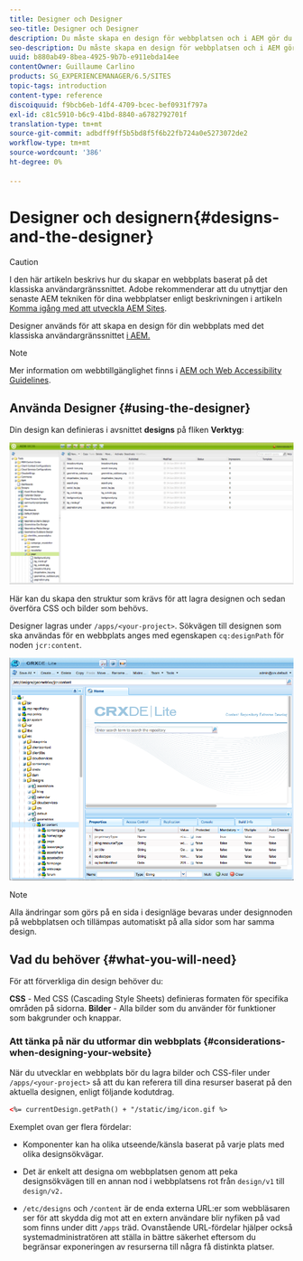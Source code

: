 ```yaml
---
title: Designer och Designer
seo-title: Designer och Designer
description: Du måste skapa en design för webbplatsen och i AEM gör du det med hjälp av Designer
seo-description: Du måste skapa en design för webbplatsen och i AEM gör du det med hjälp av Designer
uuid: b880ab49-8bea-4925-9b7b-e911ebda14ee
contentOwner: Guillaume Carlino
products: SG_EXPERIENCEMANAGER/6.5/SITES
topic-tags: introduction
content-type: reference
discoiquuid: f9bcb6eb-1df4-4709-bcec-bef0931f797a
exl-id: c81c5910-b6c9-41bd-8840-a6782792701f
translation-type: tm+mt
source-git-commit: adbdff9ff5b5bd8f5f6b22fb724a0e5273072de2
workflow-type: tm+mt
source-wordcount: '386'
ht-degree: 0%

---
```


# Designer och designern{#designs-and-the-designer}

>[!CAUTION]
>
>I den här artikeln beskrivs hur du skapar en webbplats baserat på det klassiska användargränssnittet. Adobe rekommenderar att du utnyttjar den senaste AEM tekniken för dina webbplatser enligt beskrivningen i artikeln [Komma igång med att utveckla AEM Sites](/help/sites-developing/getting-started.md).

Designer används för att skapa en design för din webbplats med det klassiska användargränssnittet [i AEM.](/help/release-notes/touch-ui-features-status.md)

>[!NOTE]
>
>Mer information om webbtillgänglighet finns i [AEM och Web Accessibility Guidelines](/help/managing/web-accessibility.md).

## Använda Designer {#using-the-designer}

Din design kan definieras i avsnittet **designs** på fliken **Verktyg**:

![screen_shot_2012-02-01at30237pm](assets/screen_shot_2012-02-01at30237pm.png)

Här kan du skapa den struktur som krävs för att lagra designen och sedan överföra CSS och bilder som behövs.

Designer lagras under `/apps/<your-project>`. Sökvägen till designen som ska användas för en webbplats anges med egenskapen `cq:designPath` för noden `jcr:content`.

![chlimage_1-74](assets/chlimage_1-74a.png)

>[!NOTE]
>
>Alla ändringar som görs på en sida i designläge bevaras under designnoden på webbplatsen och tillämpas automatiskt på alla sidor som har samma design.

## Vad du behöver {#what-you-will-need}

För att förverkliga din design behöver du:

**CSS**  - Med CSS (Cascading Style Sheets) definieras formaten för specifika områden på sidorna.
**Bilder**  - Alla bilder som du använder för funktioner som bakgrunder och knappar.

### Att tänka på när du utformar din webbplats {#considerations-when-designing-your-website}

När du utvecklar en webbplats bör du lagra bilder och CSS-filer under `/apps/<your-project>` så att du kan referera till dina resurser baserat på den aktuella designen, enligt följande kodutdrag.

```xml
<%= currentDesign.getPath() + "/static/img/icon.gif %>
```

Exemplet ovan ger flera fördelar:

* Komponenter kan ha olika utseende/känsla baserat på varje plats med olika designsökvägar.
* Det är enkelt att designa om webbplatsen genom att peka designsökvägen till en annan nod i webbplatsens rot från `design/v1` till `design/v2.`

* `/etc/designs` och  `/content` är de enda externa URL:er som webbläsaren ser för att skydda dig mot att en extern användare blir nyfiken på vad som finns under ditt  `/apps` träd. Ovanstående URL-fördelar hjälper också systemadministratören att ställa in bättre säkerhet eftersom du begränsar exponeringen av resurserna till några få distinkta platser.
